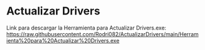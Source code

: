 # Actualizar Drivers
Link para descargar la Herramienta para Actualizar Drivers.exe: https://raw.githubusercontent.com/Rodri082/ActualizarDrivers/main/Herramienta%20para%20Actualizar%20Drivers.exe
